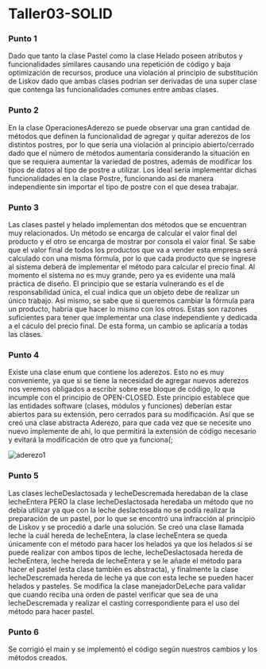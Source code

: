 # Taller03-SOLID

### Punto 1
Dado que tanto la clase Pastel como la clase Helado poseen atributos y funcionalidades similares causando una repetición de código y baja optimización de recursos, produce una violación al principio de substitución de Liskov dado que ambas clases podrían ser derivadas de una super clase que contenga las funcionalidades comunes entre ambas clases. 
### Punto 2
En la clase OperacionesAderezo se puede observar una gran cantidad de métodos que definen la funcionalidad de agregar y quitar aderezos de los distintos postres, por lo que sería una violación al principio abierto/cerrado dado que el número de métodos aumentaría considerando la situación en que se requiera aumentar la variedad de postres, además de modificar los tipos de datos al tipo de postre a utilizar. Los ideal sería implementar dichas funcionalidades en la clase Postre, funcionando así de manera independiente sin importar el tipo de postre con el que desea trabajar. 
### Punto 3
Las clases pastel y helado implementan dos métodos que se encuentran muy relacionados. Un método se encarga de calcular el valor final del producto y el otro se encarga de mostrar por consola el valor final. Se sabe que el valor final de todos los productos que va a vender esta empresa será calculado con una misma fórmula, por lo que cada producto que se ingrese al sistema deberá de implementar el método para calcular el precio final. 
Al momento el sistema no es muy grande, pero ya es evidente una malá práctica de diseño. El principio que se estaría vulnerando es el de responsabilidad única, el cual indica que un objeto debe de realizar un único trabajo. Así mismo, se sabe que si queremos cambiar la fórmula para un producto, habría que hacer lo mismo con los otros. Estas son razones suficientes para tener que implementar una clase independiente y dedicada a el cáculo del precio final. De esta forma, un cambio se aplicaría a todas las clases.  
### Punto 4
Existe una clase enum que contiene los aderezos. Esto no es muy conveniente, ya que si se tiene la necesidad de agregar nuevos aderezos nos veremos obligados a escribir sobre ese bloque de código, lo que incumple con el principio de OPEN-CLOSED. Este principio establece que las entidades software (clases, módulos y funciones) deberían estar abiertos para su extensión, pero cerrados para su modificación. 
Así que se creó una clase abstracta Aderezo, para que cada vez que se necesite uno nuevo implemente de ahí, lo que permitirá la extensión de código necesario y evitará la modificación de otro que ya funciona(;

![aderezo1](https://user-images.githubusercontent.com/69025663/98879989-051e7880-2487-11eb-9e1d-0ff9af10d751.png)

### Punto 5
Las clases lecheDeslactosada y lecheDescremada heredaban de la clase lecheEntera PERO la clase lecheDeslactosada heredaba un método que no debía utilizar ya que con la leche deslactosada no se podía realizar la preparación de un pastel, por lo que se encontró una infracción al principio de Liskov y se procedió a darle una solución.
Se creó una clase llamada leche la cuál hereda de lecheEntera, la clase lecheEntera se queda únicamente con el método para hacer los helados ya que los helados si se puede realizar con ambos tipos de leche, lecheDeslactosada hereda de lecheEntera, leche hereda de lecheEntera y se le añade el método para hacer el pastel (esta clase también es abstracta), y finalmente la clase lecheDescremada hereda de leche ya que con esta leche se pueden hacer helados y pasteles. Se modifica la clase manejadorDeLeche para validar que cuando reciba una orden de pastel verificar que sea de una lecheDescremada y realizar el casting correspondiente para el uso del método para hacer pastel.

### Punto 6
Se corrigió el main y se implementó el código según nuestros cambios y los métodos creados.


